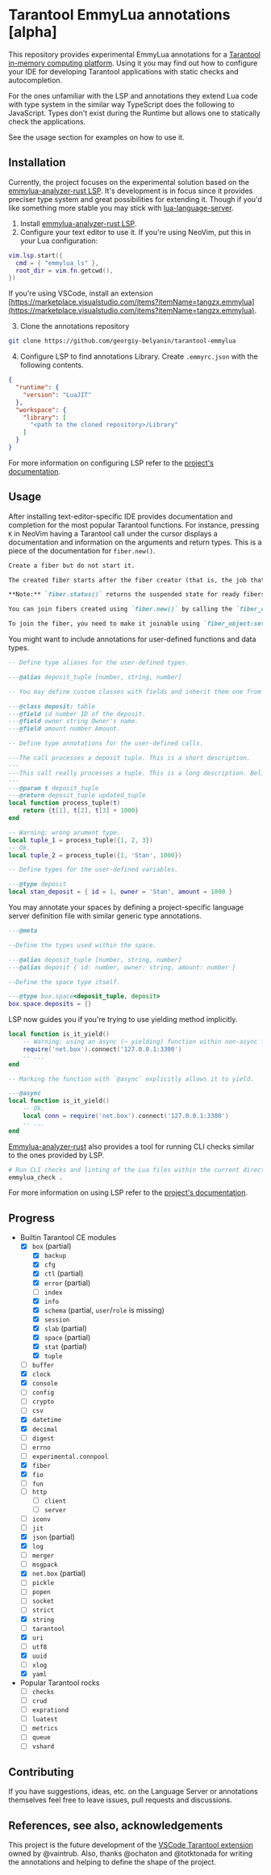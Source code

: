 # Tarantool EmmyLua annotations [alpha]

This repository provides experimental EmmyLua annotations for a [Tarantool in-memory computing platform](https://github.com/tarantool/tarantool).
Using it you may find out how to configure your IDE for developing Tarantool applications with static checks and autocompletion.

For the ones unfamiliar with the LSP and annotations they extend Lua code with type system in the similar way TypeScript does the following to JavaScript. Types don't exist during the Runtime but allows one to statically check the applications.

See the usage section for examples on how to use it.

## Installation

Currently, the project focuses on the experimental solution based on the [emmylua-analyzer-rust LSP](https://github.com/CppCXY/emmylua-analyzer-rust). It's development is in focus since it provides preciser type system and great possibilities for extending it. Though if you'd like something more stable you may stick with [lua-language-server](https://github.com/LuaLS/lua-language-server).

1. Install [emmylua-analyzer-rust LSP](https://github.com/CppCXY/emmylua-analyzer-rust).
2. Configure your text editor to use it.
If you're using NeoVim, put this in your Lua configuration:
```lua
vim.lsp.start({
  cmd = { "emmylua_ls" },
  root_dir = vim.fn.getcwd(),
})
```
If you're using VSCode, install an extension [https://marketplace.visualstudio.com/items?itemName=tangzx.emmylua](https://marketplace.visualstudio.com/items?itemName=tangzx.emmylua).

3. Clone the annotations repository
```bash
git clone https://github.com/georgiy-belyanin/tarantool-emmylua
```
4. Configure LSP to find annotations Library. Create `.emmyrc.json` with the following contents.
```json
{
  "runtime": {
    "version": "LuaJIT"
  },
  "workspace": {
    "library": [
      "<path to the cloned repository>/Library"
    ]
  }
}
```

For more information on configuring LSP refer to the [project's documentation](https://github.com/CppCXY/emmylua-analyzer-rust/blob/main/docs/config/emmyrc_json_EN.md).

## Usage

After installing text-editor-specific IDE provides documentation and completion for the most popular Tarantool functions. For instance, pressing `K` in NeoVim having a Tarantool call under the cursor displays a documentation and information on the arguments and return types. This is a piece of the documentation for `fiber.new()`.

```markdown
Create a fiber but do not start it.

The created fiber starts after the fiber creator (that is, the job that is calling `fiber.new()`) yields. The initial fiber state is ready.

**Note:** `fiber.status()` returns the suspended state for ready fibers because the ready state is not observable using the fiber module API.

You can join fibers created using `fiber.new()` by calling the `fiber_object:join()` function and get the result returned by the fiber's function.

To join the fiber, you need to make it joinable using `fiber_object:set_joinable()`.
```

You might want to include annotations for user-defined functions and data types.

```lua
-- Define type aliases for the user-defined types.

---@alias deposit_tuple [number, string, number]

-- You may define custom classes with fields and inherit them one from another.

---@class deposit: table
---@field id number ID of the deposit.
---@field owner string Owner's name.
---@field amount number Amount.

-- Define type annotations for the user-defined calls.

---The call processes a deposit tuple. This is a short description.
---
---This call really processes a tuple. This is a long description. Believe me.
---
---@param t deposit_tuple
---@return deposit_tuple updated_tuple
local function process_tuple(t)
    return {t[1], t[2], t[3] + 1000}
end

-- Warning: wrong arument type.
local tuple_1 = process_tuple({1, 2, 3})
-- Ok.
local tuple_2 = process_tuple({1, 'Stan', 1000})

-- Define types for the user-defined variables.

---@type deposit
local stan_deposit = { id = 1, owner = 'Stan', amount = 1000 }
```

You may annotate your spaces by defining a project-specific language server definition file with similar generic type annotations.

```lua
---@meta

--Define the types used within the space.

---@alias deposit_tuple [number, string, number]
---@alias deposit { id: number, owner: string, amount: number }

--Define the space type itself.

---@type box.space<deposit_tuple, deposit>
box.space.deposits = {}
```

LSP now guides you if you're trying to use yielding method implicitly.

```lua
local function is_it_yield()
    -- Warning: using an async (~ yielding) function within non-async function.
    require('net.box').connect('127.0.0.1:3300')
    -- ...
end

-- Marking the function with `@async` explicitly allows it to yield.

---@async
local function is_it_yield()
    -- Ok.
    local conn = require('net.box').connect('127.0.0.1:3300')
    -- ...
end
```

[Emmylua-analyzer-rust](https://github.com/CppCXY/emmylua-analyzer-rust) also provides a tool for running CLI checks similar to the ones provided by LSP.

```bash
# Run CLI checks and linting of the Lua files within the current directory.
emmylua_check .
```

For more information on using LSP refer to the [project's documentation](https://github.com/CppCXY/emmylua-analyzer-rust/blob/main/docs/features/features_EN.md).

## Progress

* Builtin Tarantool CE modules
    - [x] `box` (partial)
        + [x] `backup`
        + [x] `cfg`
        + [x] `ctl` (partial)
        + [x] `error` (partial)
        + [ ] `index`
        + [x] `info`
        + [x] `schema` (partial, `user`/`role` is missing)
        + [x] `session`
        + [x] `slab` (partial)
        + [x] `space` (partial)
        + [x] `stat` (partial)
        + [x] `tuple`
    - [ ] `buffer`
    - [x] `clock`
    - [x] `console`
    - [ ] `config`
    - [ ] `crypto`
    - [ ] `csv`
    - [x] `datetime`
    - [x] `decimal`
    - [ ] `digest`
    - [ ] `errno`
    - [ ] `experimental.connpool`
    - [x] `fiber`
    - [x] `fio`
    - [ ] `fun`
    - [ ] `http`
        + [ ] `client`
        + [ ] `server`
    - [ ] `iconv`
    - [ ] `jit`
    - [x] `json` (partial)
    - [x] `log`
    - [ ] `merger`
    - [ ] `msgpack`
    - [x] `net.box` (partial)
    - [ ] `pickle`
    - [ ] `popen`
    - [ ] `socket`
    - [ ] `strict`
    - [x] `string`
    - [ ] `tarantool`
    - [x] `uri`
    - [ ] `utf8`
    - [x] `uuid`
    - [ ] `xlog`
    - [x] `yaml`

* Popular Tarantool rocks
    - [ ] `checks`
    - [ ] `crud`
    - [ ] `exprationd`
    - [ ] `luatest`
    - [ ] `metrics`
    - [ ] `queue`
    - [ ] `vshard`

## Contributing

If you have suggestions, ideas, etc. on the Language Server or annotations themselves feel free to leave issues, pull requests and discussions.

## References, see also, acknowledgements

This project is the future development of the [VSCode Tarantool extension](https://github.com/vaintrub/vscode-tarantool/) owned by @vaintrub. Also, thanks @ochaton and @totktonada for writing the annotations and helping to define the shape of the project.
